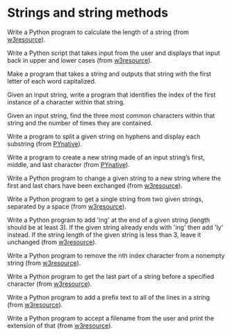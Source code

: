 # Strings and string methods

Write a Python program to calculate the length of a string (from [w3resource](https://www.w3resource.com/python-exercises/string/)).

Write a Python script that takes input from the user and displays that input back in upper and lower cases  (from [w3resource](https://www.w3resource.com/python-exercises/string/)).

Make a program that takes a string and outputs that string with the first letter of each word capitalized.

Given an input string, write a program that identifies the index of the first instance of a character within that string.

Given an input string, find the three most common characters within that string and the number of times they are contained.

Write a program to split a given string on hyphens and display each substring (from [PYnative](https://pynative.com/python-string-exercise/)).

Write a program to create a new string made of an input string’s first, middle, and last character (from [PYnative](https://pynative.com/python-string-exercise/)).

Write a Python program to change a given string to a new string where the first and last chars have been exchanged (from [w3resource](https://www.w3resource.com/python-exercises/string/)).

Write a Python program to get a single string from two given strings, separated by a space (from [w3resource](https://www.w3resource.com/python-exercises/string/)).

Write a Python program to add 'ing' at the end of a given string (length should be at least 3). If the given string already ends with 'ing' then add 'ly' instead. If the string length of the given string is less than 3, leave it unchanged (from [w3resource](https://www.w3resource.com/python-exercises/string/)).

Write a Python program to remove the nth index character from a nonempty string (from [w3resource](https://www.w3resource.com/python-exercises/string/)).

Write a Python program to get the last part of a string before a specified character (from [w3resource](https://www.w3resource.com/python-exercises/string/)).

Write a Python program to add a prefix text to all of the lines in a string (from [w3resource](https://www.w3resource.com/python-exercises/string/)).

Write a Python program to accept a filename from the user and print the extension of that (from [w3resource](https://www.w3resource.com/python-exercises/python-basic-exercises.php)).
